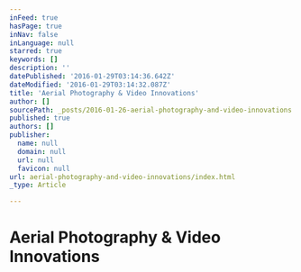 ```yaml
---
inFeed: true
hasPage: true
inNav: false
inLanguage: null
starred: true
keywords: []
description: ''
datePublished: '2016-01-29T03:14:36.642Z'
dateModified: '2016-01-29T03:14:32.087Z'
title: 'Aerial Photography & Video Innovations'
author: []
sourcePath: _posts/2016-01-26-aerial-photography-and-video-innovations.md
published: true
authors: []
publisher:
  name: null
  domain: null
  url: null
  favicon: null
url: aerial-photography-and-video-innovations/index.html
_type: Article

---
```

# Aerial Photography & Video Innovations
